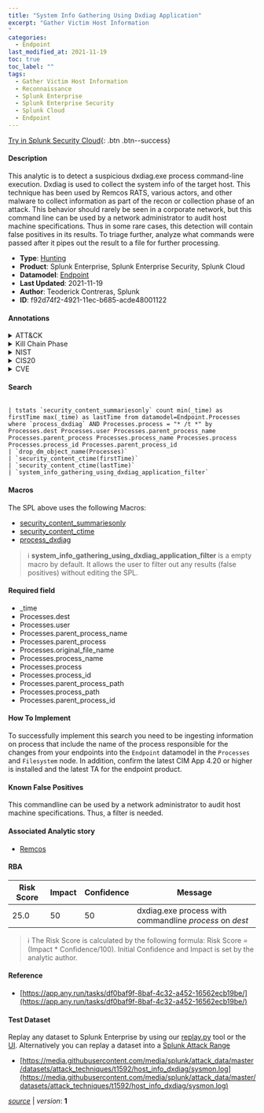 ```yaml
---
title: "System Info Gathering Using Dxdiag Application"
excerpt: "Gather Victim Host Information
"
categories:
  - Endpoint
last_modified_at: 2021-11-19
toc: true
toc_label: ""
tags:
  - Gather Victim Host Information
  - Reconnaissance
  - Splunk Enterprise
  - Splunk Enterprise Security
  - Splunk Cloud
  - Endpoint
---
```




[Try in Splunk Security Cloud](https://www.splunk.com/en_us/products/cyber-security.html){: .btn .btn--success}

#### Description

This analytic is to detect a suspicious dxdiag.exe process command-line execution. Dxdiag is used to collect the system info of the target host. This technique has been used by Remcos RATS, various actors, and other malware to collect information as part of the recon or collection phase of an attack. This behavior should rarely be seen in a corporate network, but this command line can be used by a network administrator to audit host machine specifications. Thus in some rare cases, this detection will contain false positives in its results. To triage further, analyze what commands were passed after it pipes out the result to a file for further processing.

- **Type**: [Hunting](https://github.com/splunk/security_content/wiki/Detection-Analytic-Types)
- **Product**: Splunk Enterprise, Splunk Enterprise Security, Splunk Cloud
- **Datamodel**: [Endpoint](https://docs.splunk.com/Documentation/CIM/latest/User/Endpoint)
- **Last Updated**: 2021-11-19
- **Author**: Teoderick Contreras, Splunk
- **ID**: f92d74f2-4921-11ec-b685-acde48001122


#### Annotations

<details>
  <summary>ATT&CK</summary>

<div markdown="1">


| ID             | Technique        |  Tactic             |
| -------------- | ---------------- |-------------------- |
| [T1592](https://attack.mitre.org/techniques/T1592/) | Gather Victim Host Information | Reconnaissance |

</div>
</details>


<details>
  <summary>Kill Chain Phase</summary>

<div markdown="1">

* Reconnaissance


</div>
</details>


<details>
  <summary>NIST</summary>

<div markdown="1">



</div>
</details>

<details>
  <summary>CIS20</summary>

<div markdown="1">



</div>
</details>

<details>
  <summary>CVE</summary>

<div markdown="1">


</div>
</details>

#### Search 

```

| tstats `security_content_summariesonly` count min(_time) as firstTime max(_time) as lastTime from datamodel=Endpoint.Processes where `process_dxdiag` AND Processes.process = "* /t *" by Processes.dest Processes.user Processes.parent_process_name Processes.parent_process Processes.process_name Processes.process Processes.process_id Processes.parent_process_id 
| `drop_dm_object_name(Processes)` 
| `security_content_ctime(firstTime)` 
| `security_content_ctime(lastTime)` 
| `system_info_gathering_using_dxdiag_application_filter`
```

#### Macros
The SPL above uses the following Macros:
* [security_content_summariesonly](https://github.com/splunk/security_content/blob/develop/macros/security_content_summariesonly.yml)
* [security_content_ctime](https://github.com/splunk/security_content/blob/develop/macros/security_content_ctime.yml)
* [process_dxdiag](https://github.com/splunk/security_content/blob/develop/macros/process_dxdiag.yml)

> :information_source:
> **system_info_gathering_using_dxdiag_application_filter** is a empty macro by default. It allows the user to filter out any results (false positives) without editing the SPL.

#### Required field
* _time
* Processes.dest
* Processes.user
* Processes.parent_process_name
* Processes.parent_process
* Processes.original_file_name
* Processes.process_name
* Processes.process
* Processes.process_id
* Processes.parent_process_path
* Processes.process_path
* Processes.parent_process_id


#### How To Implement
To successfully implement this search you need to be ingesting information on process that include the name of the process responsible for the changes from your endpoints into the `Endpoint` datamodel in the `Processes` and `Filesystem` node. In addition, confirm the latest CIM App 4.20 or higher is installed and the latest TA for the endpoint product.

#### Known False Positives
This commandline can be used by a network administrator to audit host machine specifications. Thus, a filter is needed.

#### Associated Analytic story
* [Remcos](/stories/remcos)




#### RBA

| Risk Score  | Impact      | Confidence   | Message      |
| ----------- | ----------- |--------------|--------------|
| 25.0 | 50 | 50 | dxdiag.exe process with commandline $process$ on $dest$ |


> :information_source:
> The Risk Score is calculated by the following formula: Risk Score = (Impact * Confidence/100). Initial Confidence and Impact is set by the analytic author. 

#### Reference

* [https://app.any.run/tasks/df0baf9f-8baf-4c32-a452-16562ecb19be/](https://app.any.run/tasks/df0baf9f-8baf-4c32-a452-16562ecb19be/)



#### Test Dataset
Replay any dataset to Splunk Enterprise by using our [replay.py](https://github.com/splunk/attack_data#using-replaypy) tool or the [UI](https://github.com/splunk/attack_data#using-ui).
Alternatively you can replay a dataset into a [Splunk Attack Range](https://github.com/splunk/attack_range#replay-dumps-into-attack-range-splunk-server)


* [https://media.githubusercontent.com/media/splunk/attack_data/master/datasets/attack_techniques/t1592/host_info_dxdiag/sysmon.log](https://media.githubusercontent.com/media/splunk/attack_data/master/datasets/attack_techniques/t1592/host_info_dxdiag/sysmon.log)



[*source*](https://github.com/splunk/security_content/tree/develop/detections/endpoint/system_info_gathering_using_dxdiag_application.yml) \| *version*: **1**